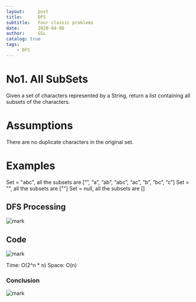 ```yaml
---
layout:     post
title:      DFS
subtitle:   Four classic problems
date:       2020-04-06
author:     GSL
catalog: true
tags:
    - DFS
---
```



# No1. All SubSets
Given a set of characters represented by a String, return a list containing all subsets of the characters.

# Assumptions

There are no duplicate characters in the original set.


# Examples

Set = "abc", all the subsets are [“”, “a”, “ab”, “abc”, “ac”, “b”, “bc”, “c”]
Set = "", all the subsets are [""]
Set = null, all the subsets are []

## DFS Processing
![mark](http://q8ehknbjo.bkt.gdipper.com/blog/20200407/yOroRmGs79H7.PNG)


## Code
![mark](http://q8ehknbjo.bkt.gdipper.com/blog/20200407/imb11BaJ1fbG.JPG)
	
Time: O(2^n * n)
Space: O(n)

### Conclusion
![mark](http://q8ehknbjo.bkt.gdipper.com/blog/20200407/uaG8MdqAKw3O.JPG)
